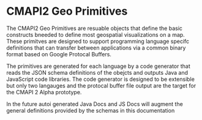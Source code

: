 # CMAPI2 Geo Primitives

The CMAPI2 Geo Primitives are resuable objects that define the basic constructs bneeded to define most geospatial visualizations on a map.  These primitves are designed to support programming language specifc definitions that can transfer between applications via a common binary format based on Google Protocal Buffers.

The primitives are generated for each language by a code generator that reads the JSON schema definitions of the obejcts and outputs Java and JavaScript code libraries.  The code generator is designed to be extensible but only two langauges and the protocal buffer file output are the target for the CMAPI 2 Alpha prototype.

In the future autoi generated Java Docs and JS Docs will augment the general definitions provided by the schemas in this documentation

